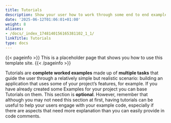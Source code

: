 ```yaml
---
title: Tutorials
description: Show your user how to work through some end to end examples.
date: '2025-06-12T01:06:01+01:00'
weight: 8
aliases:
- /docs/_index_1748140156165381102_1_1/
linkTitle: Tutorials
type: docs
---
```


{{< pageinfo >}}
This is a placeholder page that shows you how to use this template site.
{{< /pageinfo >}}

Tutorials are **complete worked examples** made up of **multiple tasks** that guide the user through a relatively simple but realistic scenario: building an application that uses some of your project’s features, for example. If you have already created some Examples for your project you can base Tutorials on them. This section is **optional**. However, remember that although you may not need this section at first, having tutorials can be useful to help your users engage with your example code, especially if there are aspects that need more explanation than you can easily provide in code comments.

